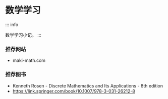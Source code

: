 # 数学学习

::: info

数学学习小记。
:::


### 推荐网站

- maki-math.com 

### 推荐图书

- Kenneth Rosen - Discrete Mathematics and Its Applications - 8th edition
- https://link.springer.com/book/10.1007/978-3-031-26212-8 